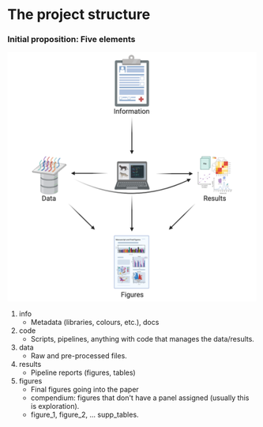 # The project structure

### Initial proposition: Five elements

![Graphical representation](img/project_structure.png)

1. info
    * Metadata (libraries, colours, etc.), docs
2. code
    * Scripts, pipelines, anything with code that manages the data/results.
3. data
    * Raw and pre-processed files.
4. results
    *  Pipeline reports (figures, tables)
5. figures
    * Final figures going into the paper
    - compendium: figures that don't have a panel assigned (usually this is exploration).
    - figure_1, figure_2, ... supp_tables.
